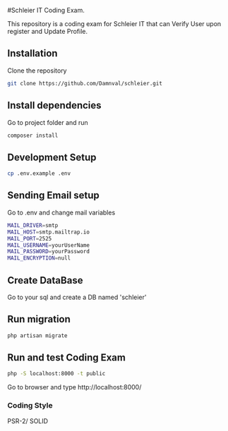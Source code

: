 #Schleier IT Coding Exam.

This repository is a coding exam for Schleier IT that can Verify User upon register and Update Profile.

## Installation

Clone the repository 

```bash
git clone https://github.com/Damnval/schleier.git
```

## Install dependencies

Go to project folder and run 

```bash
composer install
```

## Development Setup

```bash
cp .env.example .env
```

## Sending Email setup

Go to .env and change mail variables

```bash
MAIL_DRIVER=smtp
MAIL_HOST=smtp.mailtrap.io
MAIL_PORT=2525
MAIL_USERNAME=yourUserName
MAIL_PASSWORD=yourPassword
MAIL_ENCRYPTION=null
```

## Create DataBase 

Go to your sql and create a DB named 'schleier'

## Run migration

```bash
php artisan migrate
```

## Run and test Coding Exam

```bash
php -S localhost:8000 -t public
```
Go to browser and type http://localhost:8000/

### Coding Style

PSR-2/ SOLID


